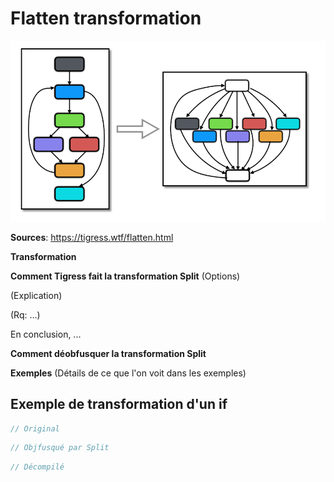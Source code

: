 # Flatten transformation

![img](./../assets/flatten_schema.png)

**Sources**:
https://tigress.wtf/flatten.html

**Transformation**

**Comment Tigress fait la transformation Split**
(Options)

(Explication)

(Rq: ...)

En conclusion, ...

**Comment déobfusquer la transformation Split**

**Exemples**
(Détails de ce que l'on voit dans les exemples)

## Exemple de transformation d'un if
```c
// Original

```
```c
// Objfusqué par Split
```
```c
// Décompilé
```